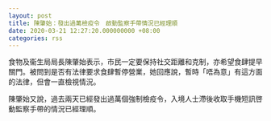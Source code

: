 ```yaml
---
layout: post
title: 陳肇始：發出過萬檢疫令　啟動監察手帶情況已經理順
date: 2020-03-21 12:27:20.000000000 +08:00
categories: rss
---
```


食物及衞生局局長陳肇始表示，市民一定要保持社交距離和克制，亦希望食肆提早關門。被問到是否有法律要求食肆暫停營業，她回應說，暫時「唔為意」有這方面的法律，但會一直檢視情況。

陳肇始又說，過去兩天已經發出過萬個強制檢疫令，入境人士滯後收取手機短訊啓動監察手帶的情況已經理順。
